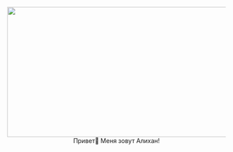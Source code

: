 <br clear="both">

<div align="center">
  <img height="300" width="600" src="https://pin.it/2a9rWlEMZ  />
</div>
###

<h1 align="center">Привет👋 Меня зовут Алихан!</h1>

###
